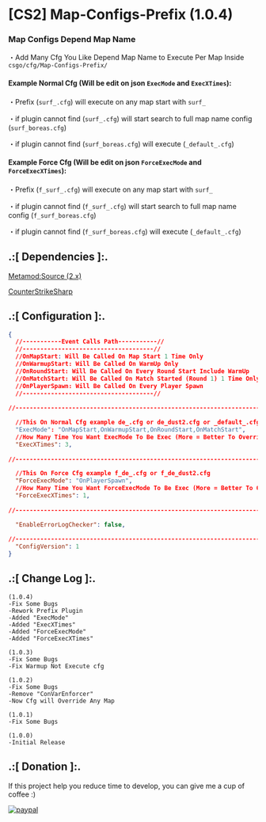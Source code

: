# [CS2] Map-Configs-Prefix (1.0.4)

### Map Configs Depend Map Name

・Add Many Cfg You Like Depend Map Name to Execute Per Map Inside `csgo/cfg/Map-Configs-Prefix/`


#### Example Normal Cfg (Will be edit on json `ExecMode` and `ExecXTimes`):
 
 ・Prefix (`surf_.cfg`) will execute on any map start with `surf_`

 ・if plugin cannot find (`surf_.cfg`)  will start search to full map name config (`surf_boreas.cfg`)

 ・if plugin cannot find (`surf_boreas.cfg`)  will execute  (`_default_.cfg`)



#### Example Force Cfg (Will be edit on json `ForceExecMode` and `ForceExecXTimes`):

 ・Prefix (`f_surf_.cfg`) will execute on any map start with `surf_`

 ・if plugin cannot find (`f_surf_.cfg`) will start search to full map name config (`f_surf_boreas.cfg`)

 ・if plugin cannot find (`f_surf_boreas.cfg`)  will execute  (`_default_.cfg`)




## .:[ Dependencies ]:.
[Metamod:Source (2.x)](https://www.sourcemm.net/downloads.php/?branch=master)

[CounterStrikeSharp](https://github.com/roflmuffin/CounterStrikeSharp/releases)

## .:[ Configuration ]:.
```json
{
  //-----------Event Calls Path-----------//
  //-------------------------------------//
  //OnMapStart: Will Be Called On Map Start 1 Time Only
  //OnWarmupStart: Will Be Called On WarmUp Only
  //OnRoundStart: Will Be Called On Every Round Start Include WarmUp
  //OnMatchStart: Will Be Called On Match Started (Round 1) 1 Time Only
  //OnPlayerSpawn: Will Be Called On Every Player Spawn
  //-------------------------------------//
  
//-----------------------------------------------------------------------------------------

  //This On Normal Cfg example de_.cfg or de_dust2.cfg or _default_.cfg
  "ExecMode": "OnMapStart,OnWarmupStart,OnRoundStart,OnMatchStart",
  //How Many Time You Want ExecMode To Be Exec (More = Better To Override)
  "ExecXTimes": 3,
  
//-----------------------------------------------------------------------------------------

  //This On Force Cfg example f_de_.cfg or f_de_dust2.cfg
  "ForceExecMode": "OnPlayerSpawn",
  //How Many Time You Want ForceExecMode To Be Exec (More = Better To Override)
  "ForceExecXTimes": 1,
  
//-----------------------------------------------------------------------------------------

  "EnableErrorLogChecker": false,
  
//-----------------------------------------------------------------------------------------
  "ConfigVersion": 1
}
```


## .:[ Change Log ]:.
```
(1.0.4)
-Fix Some Bugs
-Rework Prefix Plugin
-Added "ExecMode"
-Added "ExecXTimes"
-Added "ForceExecMode"
-Added "ForceExecXTimes"

(1.0.3)
-Fix Some Bugs
-Fix Warmup Not Execute cfg

(1.0.2)
-Fix Some Bugs
-Remove "ConVarEnforcer"
-Now Cfg will Override Any Map

(1.0.1)
-Fix Some Bugs

(1.0.0)
-Initial Release
```

## .:[ Donation ]:.

If this project help you reduce time to develop, you can give me a cup of coffee :)

[![paypal](https://www.paypalobjects.com/en_US/i/btn/btn_donateCC_LG.gif)](https://paypal.me/oQYh)
